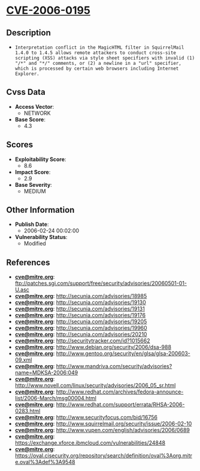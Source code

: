 
# [CVE-2006-0195](ftp://patches.sgi.com/support/free/security/advisories/20060501-01-U.asc)

## Description

- `Interpretation conflict in the MagicHTML filter in SquirrelMail 1.4.0 to 1.4.5 allows remote attackers to conduct cross-site scripting (XSS) attacks via style sheet specifiers with invalid (1) "/*" and "*/" comments, or (2) a newline in a "url" specifier, which is processed by certain web browsers including Internet Explorer.`

## Cvss Data

- **Access Vector**:
  - NETWORK
- **Base Score**:
  - 4.3

## Scores

- **Exploitability Score**:
  - 8.6
- **Impact Score**:
  - 2.9
- **Base Severity**:
  - MEDIUM

## Other Information

- **Publish Date**:
  - 2006-02-24 00:02:00
- **Vulnerability Status**:
  - Modified

## References

- **cve@mitre.org**: ftp://patches.sgi.com/support/free/security/advisories/20060501-01-U.asc
- **cve@mitre.org**: http://secunia.com/advisories/18985
- **cve@mitre.org**: http://secunia.com/advisories/19130
- **cve@mitre.org**: http://secunia.com/advisories/19131
- **cve@mitre.org**: http://secunia.com/advisories/19176
- **cve@mitre.org**: http://secunia.com/advisories/19205
- **cve@mitre.org**: http://secunia.com/advisories/19960
- **cve@mitre.org**: http://secunia.com/advisories/20210
- **cve@mitre.org**: http://securitytracker.com/id?1015662
- **cve@mitre.org**: http://www.debian.org/security/2006/dsa-988
- **cve@mitre.org**: http://www.gentoo.org/security/en/glsa/glsa-200603-09.xml
- **cve@mitre.org**: http://www.mandriva.com/security/advisories?name=MDKSA-2006:049
- **cve@mitre.org**: http://www.novell.com/linux/security/advisories/2006_05_sr.html
- **cve@mitre.org**: http://www.redhat.com/archives/fedora-announce-list/2006-March/msg00004.html
- **cve@mitre.org**: http://www.redhat.com/support/errata/RHSA-2006-0283.html
- **cve@mitre.org**: http://www.securityfocus.com/bid/16756
- **cve@mitre.org**: http://www.squirrelmail.org/security/issue/2006-02-10
- **cve@mitre.org**: http://www.vupen.com/english/advisories/2006/0689
- **cve@mitre.org**: https://exchange.xforce.ibmcloud.com/vulnerabilities/24848
- **cve@mitre.org**: https://oval.cisecurity.org/repository/search/definition/oval%3Aorg.mitre.oval%3Adef%3A9548
